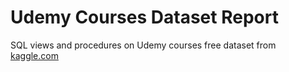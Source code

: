 # Udemy Courses Dataset Report
SQL views and procedures on Udemy courses free dataset from [kaggle.com](https://www.kaggle.com/andrewmvd/udemy-courses)
